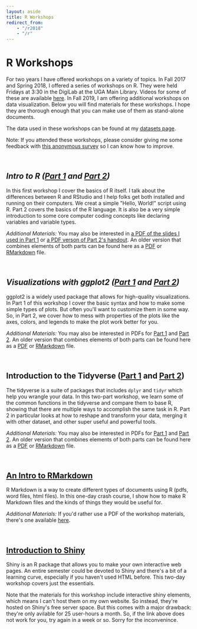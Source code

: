 ```yaml
---
layout: aside
title: R Workshops
redirect_from: 
    - "/r2018"
    - "/r"
---
```


# R Workshops

For two years I have offered workshops on a variety of topics. In Fall 2017 and Spring 2018, I offered a series of workshops on R. They were held Fridays at 3:30 in the DigiLab at the UGA Main Library. Videos for some of these are available [here](https://digilabuga.github.io/Resources/VideoTutorials.html). In Fall 2019, I am offering additional workshops on data visualization. Below you will find materials for these workshops. I hope they are thorough enough that you can make use of them as stand-alone documents. 

The data used in these workshops can be found at my [datasets page](/data).

Note: If you attended these workshops, please consider giving me some feedback with [this anonymous survey](/survey) so I can know how to improve. 

<br/>

## *Intro to R ([Part 1](/downloads/180119-intro-to-r-part1) and [Part 2](/downloads/180126-intro-to-r-part2))*

In this first workshop I cover the basics of R itself. I talk about the differences between R and RStudio and I help folks get both installed and running on their computers. We creat a simple "Hello, World!" script using R. Part 2 covers the basics of the R language. It is also be a very simple introduction to some core computer coding concepts like declaring variables and variable types.

*Additional Materials:* You may also be interested in [a PDF of the slides I used in Part 1](/downloads/180119-intro-to-r-part1.pdf) or [a PDF verson of Part 2's handout](/downloads/180126-intro-to-r-part2.pdf). An older version that combines elements of both parts can be found here as a [PDF](/downloads/170912-intro-to-r-handout.pdf) or [RMarkdown](/downloads/170913-intro_to_R.html) file.

<br/>

## *Visualizations with ggplot2 ([Part 1](/downloads/180216-ggplot2-part1) and [Part 2](/downloads/180223-ggplot2-part2))*

ggplot2 is a widely used package that allows for high-quality visualizations. In Part 1 of this workshop I cover the basic syntax and how to make some simple types of plots. But often you'll want to customize them in some way. So, in Part 2, we cover how to mess with properties of the plots like the axes, colors, and legends to make the plot work better for you.

*Additional Materials:* You may also be interested in PDFs for [Part 1](/downloads/180216-ggplot2-part1.pdf) and [Part 2](/downloads/180223-ggplot2-part2.pdf). An older version that combines elements of both parts can be found here as a [PDF](/downloads/171012-ggplot2_handout.pdf) or [RMarkdown](/downloads/171012-ggplot2.html) file.

<br/>

## Introduction to the Tidyverse ([Part 1](/downloads/180302-tidyverse_part1.html) and [Part 2](/downloads/180323-tidyverse_II.html))

The tidyverse is a suite of packages that includes `dplyr` and `tidyr` which help you wrangle your data. In this two-part workshop, we learn some of the common functions in the tidyverse and compare them to base R, showing that there are multiple ways to accomplish the same task in R. Part 2 in particular looks at how to reshape and transform your data, merging it with other dataset, and other super useful and powerful tools.

*Additional Materials:* You may also be interested in PDFs for [Part 1](/downloads/180302-tidyverse_part1.pdf) and [Part 2](/downloads/180323-tidyverse_II.pdf). An older version that combines elements of both parts can be found here as a [PDF](/downloads/171110-tidyverse_handout.pdf) or [RMarkdown](/downloads/171110-tidyverse.html) file.

<br/>

## [An Intro to RMarkdown](/downloads/180309-rmarkdown.html)

R Markdown is a way to create different types of documents using R (pdfs, word files, html files). In this one-day crash course, I show how to make R Markdown files and the kinds of things they would be useful for.

*Additional Materials:* If you'd rather use a PDF of the workshop materials, there's one available [here](/downloads/180309-rmarkdown.pdf). 

<br/>

## [Introduction to Shiny](https://joeystanley.shinyapps.io/intro_to_shiny/)

Shiny is an R package that allows you to make your own interactive web pages. An entire semester could be devoted to Shiny and there's a bit of a learning curve, especially if you haven't used HTML before. This two-day workshop covers just the essentials.

Note that the materials for this workshop include interactive shiny elements, which means I can't host them on my own website. So instead, they're hosted on Shiny's free server space. But this comes with a major drawback: they're only avilable for 25 user-hours a month. So, if the link above does not work for you, try again in a week or so. Sorry for the inconvenince.

<!--
*Special topics: Regression and mixed-effects modeling* (April 6): In more and more fields, quantitative analysis is the norm. I can't begin to cover everything about fitting statistical models to your data, but I'll cover some introductory concepts to hopefully guide you in the right direction for further study.

*Special topics: Network analysis* (April 13): Network analysis is a fascinating field on its own, and learning to create and analyze visualizations of network data can be helpful for some studies. This workshop will cover some basic visualizations and statistical analysis of network data.  

*Special topics: Working with text* (April 20): Most topics in this series have covered numbers and how to work with them. In this final presentation, I introduce the `stringr` package (part of the Tidyverse suite), and how you can use it to your advantage when working with text in R. 

*Visualization III: Advanced topics in ggplot2* (TBD): In this workshop we go beyond the simple customization techniques and move on to modifying many other aspects of the plot. Time permitting, I'll show how to create your own themes so that they match your powerpoint themes to create a more appealing presentation.
-->


